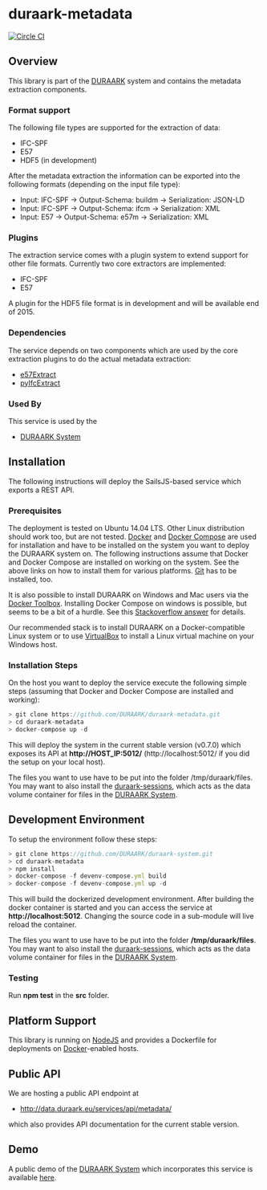 # duraark-metadata

[![Circle CI](https://circleci.com/gh/DURAARK/duraark-metadata.svg?style=svg)](https://circleci.com/gh/DURAARK/duraark-metadata)

## Overview

This library is part of the [DURAARK](http://github.com/duraark/duraark-system) system and contains the metadata extraction components.

### Format support

The following file types are supported for the extraction of data:

* IFC-SPF
* E57
* HDF5 (in development)

After the metadata extraction the information can be exported into the following formats (depending on the input file type):

* Input: IFC-SPF -> Output-Schema: buildm -> Serialization: JSON-LD
* Input: IFC-SPF -> Output-Schema: ifcm   -> Serialization: XML
* Input: E57     -> Output-Schema: e57m   -> Serialization: XML

### Plugins

The extraction service comes with a plugin system to extend support for other file formats. Currently two core extractors are implemented:

* IFC-SPF
* E57

A plugin for the HDF5 file format is in development and will be available end of 2015.

### Dependencies

The service depends on two components which are used by the core extraction plugins to do the actual metadata extraction:

* [e57Extract](http://github.com/duraark/e57extract)
* [pyIfcExtract](http://github.com/duraark/pyIfcExtract)

### Used By

This service is used by the

* [DURAARK System](https://github.com/duraark/duraark-system)

## Installation

The following instructions will deploy the SailsJS-based service which exports a REST API.

### Prerequisites

The deployment is tested on Ubuntu 14.04 LTS. Other Linux distribution should work too, but are not tested. [Docker](https://docs.docker.com/userguide/) and [Docker Compose](https://docs.docker.com/compose/) are used for installation and have to be installed on the system you want to deploy the DURAARK system on. The following instructions assume that Docker and Docker Compose are installed on working on the system. See the above links on how to install them for various platforms. [Git](https://git-scm.com/downloads) has to be installed, too.

It is also possible to install DURAARK on Windows and Mac users via the [Docker Toolbox](https://docs.docker.com/installation/windows/). Installing Docker Compose on windows is possible, but seems to be a bit of a hurdle. See this [Stackoverflow answer](http://stackoverflow.com/questions/29289785/how-to-install-docker-compose-on-windows) for details.

Our recommended stack is to install DURAARK on a Docker-compatible Linux system or to use [VirtualBox](https://www.virtualbox.org/) to install a Linux virtual machine on your Windows host.

### Installation Steps

On the host you want to deploy the service execute the following simple steps (assuming that Docker and Docker Compose are installed and working):

```js
> git clone https://github.com/DURAARK/duraark-metadata.git
> cd duraark-metadata
> docker-compose up -d
```

This will deploy the system in the current stable version (v0.7.0) which exposes its API at **http://HOST_IP:5012/** (http://localhost:5012/ if you did the setup on your local host).

The files you want to use have to be put into the folder /tmp/duraark/files. You may want to also install the [duraark-sessions](https://github.com/DURAARK/duraark-sessions), which acts as the data volume container for files in the [DURAARK System](https://github.com/DURAARK/duraark-system).

## Development Environment

To setup the environment follow these steps:

```js
> git clone https://github.com/DURAARK/duraark-system.git
> cd duraark-metadata
> npm install
> docker-compose -f devenv-compose.yml build
> docker-compose -f devenv-compose.yml up -d
```

This will build the dockerized development environment. After building the docker container is started and you can access the service at **http://localhost:5012**. Changing the source code in a sub-module will live reload the container.

The files you want to use have to be put into the folder **/tmp/duraark/files**. You may want to also install the [duraark-sessions](https://github.com/DURAARK/duraark-sessions), which acts as the data volume container for files in the [DURAARK System](https://github.com/DURAARK/duraark-system).

### Testing

Run **npm test** in the **src** folder.

## Platform Support

This library is running on [NodeJS](https://nodejs.org/) and provides a Dockerfile for deployments on [Docker](https://www.docker.com/)-enabled hosts.

## Public API

We are hosting a public API endpoint at

* http://data.duraark.eu/services/api/metadata/

which also provides API documentation for the current stable version.

## Demo

A public demo of the [DURAARK System](http://github.com/duraark/duraark-system) which incorporates this service is available [here](http://workbench.duraark.eu).
